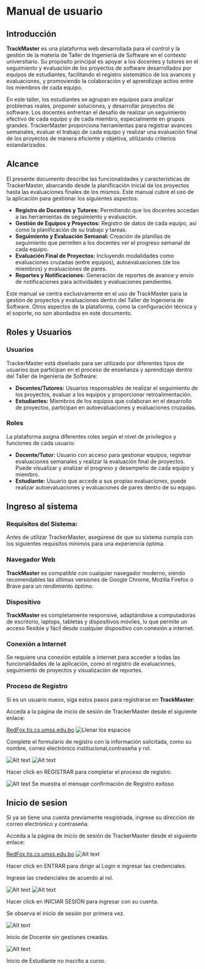 # Manual de usuario
## Introducción
**TrackMaster** es una plataforma web desarrollada para el control y la gestión de la materia de Taller de Ingeniería de Software
en el contexto universitario. Su propósito principal es apoyar a los docentes y tutores en el seguimiento y evaluación de los proyectos
de software desarrollados por equipos de estudiantes, facilitando el registro sistemático de los avances y evaluaciones, y promoviendo la
colaboración y el aprendizaje activo entre los miembros de cada equipo.

En este taller, los estudiantes se agrupan en equipos para analizar problemas reales, proponer soluciones, y desarrollar proyectos de
software. Los docentes enfrentan el desafío de realizar un seguimiento efectivo de cada equipo y de cada miembro, especialmente en grupos
grandes. TrackerMaster proporciona herramientas para registrar avances semanales, evaluar el trabajo de cada equipo y realizar una
evaluación final de los proyectos de manera eficiente y objetiva, utilizando criterios estandarizados.

## Alcance
El presente documento describe las funcionalidades y características de TrackerMaster, abarcando desde la planificación inicial de los
proyectos hasta las evaluaciones finales de los mismos. Este manual cubre el uso de la aplicación para gestionar los siguientes aspectos:
* **Registro de Docentes y Tutores:** Permitiendo que los docentes accedan a las herramientas de seguimiento y evaluación.
* **Gestión de Equipos y Proyectos:** Registro de datos de cada equipo, así como la planificación de su trabajo y tareas.
* **Seguimiento y Evaluación Semanal:** Creación de planillas de seguimiento que permiten a los docentes ver el progreso semanal de cada
  equipo.
* **Evaluación Final de Proyectos:** Incluyendo modalidades como evaluaciones cruzadas (entre equipos), autoevaluaciones (de los miembros)
  y evaluaciones de pares.
* **Reportes y Notificaciones:** Generación de reportes de avance y envío de notificaciones para actividades y evaluaciones pendientes.

Este manual se centra exclusivamente en el uso de TrackMaster para la gestión de proyectos y evaluaciones dentro del Taller de
Ingeniería de Software. Otros aspectos de la plataforma, como la configuración técnica y el soporte, no son abordados en este documento.

## Roles y Usuarios
### Usuarios
TrackerMaster está diseñado para ser utilizado por diferentes tipos de usuarios que participan en el proceso de enseñanza y
aprendizaje dentro del Taller de Ingeniería de Software:
* **Docentes/Tutores:** Usuarios responsables de realizar el seguimiento de los proyectos, evaluar a los equipos y proporcionar
  retroalimentación.
* **Estudiantes:** Miembros de los equipos que colaboran en el desarrollo de proyectos, participan en autoevaluaciones y evaluaciones
  cruzadas.
### Roles
La plataforma asigna diferentes roles según el nivel de privilegios y funciones de cada usuario:
* **Docente/Tutor:** Usuario con acceso para gestionar equipos, registrar evaluaciones semanales y realizar la evaluación final de
  proyectos. Puede visualizar y analizar el progreso y desempeño de cada equipo y miembro.
* **Estudiante:** Usuario que accede a sus propias evaluaciones, puede realizar autoevaluaciones y evaluaciones de pares dentro
  de su equipo.
## Ingreso al sistema
### Requisitos del Sistema:
Antes de utilizar TrackerMaster, asegúrese de que su sistema cumpla con los siguientes requisitos mínimos para una experiencia óptima.
### Navegador Web

**TrackMaster** es compatible con cualquier navegador moderno, siendo recomendables las últimas versiones de Google Chrome, Mozilla
Firefox o Brave para un rendimiento óptimo.
### Dispositivo
**TrackMaster** es completamente responsive, adaptándose a computadoras de escritorio, laptops, tabletas y dispositivos móviles,
lo que permite un acceso flexible y fácil desde cualquier dispositivo con conexión a internet.
### Conexión a Internet
Se requiere una conexión estable a internet para acceder a todas las funcionalidades de la aplicación, como el registro de
evaluaciones, seguimiento de proyectos y visualización de reportes.
### Proceso de Registro
Si es un usuario nuevo, siga estos pasos para registrarse en **TrackMaster**:

<procedure title="Ingreso a la página web" id="ingreso-a-web">
    <step>
        <p>Acceda a la página de inicio de sesión de TrackerMaster desde el siguiente enlace:</p>
    <a href="https://www.trackmaster.systems/register">RedFox.tis.cs.umss.edu.bo</a>
        <img src="image 1.png" alt="Llenar los espacios" border-effect="line"/>
    </step>
<step>
        <p>Complete el formulario de registro con la información solicitada,
            como su nombre, correo electrónico institucional,contraseña y rol.</p>
    <tabs>
    <tab title="Docente">
        <img src="2docente.png" alt="Alt text" border-effect="line"/>
    </tab>
    <tab title="Estudiante">
        <img src="2estudent.png" alt="Alt text" border-effect="line"/>
    </tab>
</tabs>
    </step>
    <step>
        <p>Hacer click en <shortcut>REGISTRAR</shortcut>  para completar el proceso de registro.</p>
            <img src="3.png" alt="Alt text" border-effect="rounded"/>
            Se muestra el mensaje confirmación de Registro exitoso
    </step>
</procedure>

## Inicio de sesion
Si ya se tiene una cuenta previamente resgistrada, ingrese su dirección de correo electrónico y contraseña.

<procedure title="Ingreso login" id="ingreso-web">
    <step>
        <p>Acceda a la página de inicio de sesión de TrackerMaster desde el siguiente enlace:</p>
    <a href="https://www.trackmaster.systems/">RedFox.tis.cs.umss.edu.bo</a>
        <img src="login.png" alt="Alt text" border-effect="line"/>
        <p>Hacer click en <shortcut>ENTRAR</shortcut>  para dirigir al Login e ingresar las credenciales.</p>
    </step>
<step>
        <p>Ingrese las credenciales de acuerdo al rol.</p>
    <tabs>
    <tab title="Docente">
        <img src="login-docente.png" alt="Alt text" border-effect="line"/>
    </tab>
    <tab title="Estudiante">
        <img src="login-estudent.png" alt="Alt text" border-effect="line"/>
    </tab>
</tabs>
    <p>Hacer click en <shortcut>INICIAR SESIÓN</shortcut>  para ingresar con su cuenta.</p>
    </step>
    <step>
        <p>Se observa el inicio de sesión por primera vez.</p>
    <tabs>
    <tab title="Docente">
        <img src="inicio-docente.png" alt="Alt text" border-effect="line"/>
        <p>Inicio de Docente sin gestiones creadas.</p>
    </tab>
    <tab title="Estudiante">
        <img src="inicio-estudiante.png" alt="Alt text" border-effect="line"/>
        <p>Inicio de Estudiante no inscrito a curso.</p>
    </tab>
</tabs>
    </step>
</procedure>
